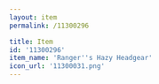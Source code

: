```yaml
---
layout: item
permalink: /11300296

title: Item
id: '11300296'
item_name: 'Ranger''s Hazy Headgear'
icon_url: '11300031.png'
---
```

